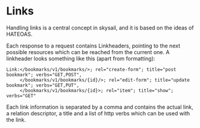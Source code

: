 # Links

Handling links is a central concept in skysail, and it is based on the ideas of HATEOAS. 

Each response to a request contains Linkheaders, pointing to the next possible resources which can be reached from the current one. A linkheader looks something like this \(apart from formatting\):

```
Link:</bookmarks/v1/bookmarks/>; rel="create-form"; title="post bookmark"; verbs="GET,POST",
     </bookmarks/v1/bookmarks/{id}/>; rel="edit-form"; title="update bookmark"; verbs="GET,PUT",
     </bookmarks/v1/bookmarks/{id}>; rel="item"; title="show"; verbs="GET"
```

Each link information is separated by a comma and contains the actual link, a relation descriptor, a title and a list of http verbs which can be used with the link.

